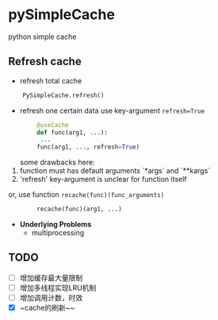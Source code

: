 # pySimpleCache
python simple cache 

## Refresh cache
* refresh total cache
```python
    PySimpleCache.refresh()	
```
* refresh one certain data
use key-argument `refresh=True`
```python
		@useCache		
		def func(arg1, ...): 		
		 ...		
		func(arg1, ..., refresh=True)		
```
<ol>some drawbacks here: 
	<li>function must has default arguments `*args` and `**kargs`</li>
	<li>'refresh' key-argument is unclear for function itself</li>
</ol>

or, use function `recache(func)(func_arguments)`
```python
		recache(func)(arg1, ...)		
```
* **Underlying Problems**
	* multiprocessing
    
## TODO
- [ ] 增加缓存最大量限制
- [ ] 增加多线程实现LRU机制
- [ ] 增加调用计数，时效
- [x] ~cache的刷新~~
